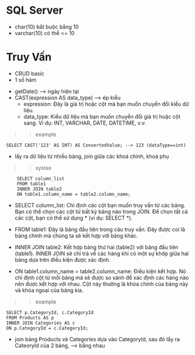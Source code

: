 # SQL Server
- char(10) bắt buộc bắng 10
- varchar(10) có thể <= 10

# Truy Vấn
- CRUD basic
- 1 số hàm
 + getDate() --> ngày hiện tại
 + CAST(expression AS data_type) --> ép kiểu 
    - expression: Đây là giá trị hoặc cột mà bạn muốn chuyển đổi kiểu dữ liệu.
    - data_type: Kiểu dữ liệu mà bạn muốn chuyển đổi giá trị hoặc cột sang. Ví dụ: INT, VARCHAR, DATE, DATETIME, v.v.

>>example

    SELECT CAST('123' AS INT) AS ConvertedValue; --> 123 (dataType==int)


- lấy ra dữ liệu từ nhiều bảng, join giữa các khoá chính, khoá phụ

>> systax

        SELECT column_list
        FROM table1
        INNER JOIN table2
        ON table1.column_name = table2.column_name;


+ SELECT column_list: Chỉ định các cột bạn muốn truy vấn từ các bảng. Bạn có thể chọn các cột từ bất kỳ bảng nào trong JOIN. Để chọn tất cả các cột, bạn có thể sử dụng * (ví dụ: SELECT *).

+ FROM table1: Đây là bảng đầu tiên trong câu truy vấn. Đây được coi là bảng chính mà chúng ta sẽ kết hợp với bảng khác.

+ INNER JOIN table2: Kết hợp bảng thứ hai (table2) với bảng đầu tiên (table1). INNER JOIN sẽ chỉ trả về các hàng khi có một sự khớp giữa hai bảng dựa trên điều kiện được xác định.

+ ON table1.column_name = table2.column_name: Điều kiện kết hợp. Nó chỉ định cột từ mỗi bảng mà sẽ được so sánh để xác định các hàng nào nên được kết hợp với nhau. Cột này thường là khóa chính của bảng này và khóa ngoại của bảng kia.

>> example

    SELECT p.CategoryId, c.CategoryId
    FROM Products AS p
    INNER JOIN Categories AS c 
    ON p.CategoryId = c.CategoryId;

- join bảng Products và Categories dựa vào CategoryId, sau đó lấy ra CateoryId của 2 bảng,  --> bằng nhau

